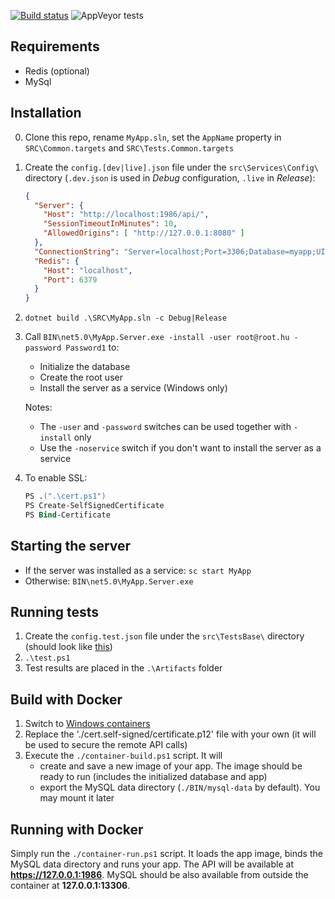 ﻿[![Build status](https://ci.appveyor.com/api/projects/status/nbuhmb49fu7mtvfd/branch/master?svg=true)](https://ci.appveyor.com/project/Sholtee/rpc-boilerplate/branch/master) ![AppVeyor tests](https://img.shields.io/appveyor/tests/sholtee/rpc-boilerplate)

## Requirements
- Redis (optional) 
- MySql
## Installation
0. Clone this repo, rename `MyApp.sln`, set the `AppName` property in `SRC\Common.targets` and `SRC\Tests.Common.targets`
1. Create the `config.[dev|live].json` file under the `src\Services\Config\` directory (`.dev.json` is used in *Debug* configuration, `.live` in *Release*):
	```json
	{
      "Server": {
        "Host": "http://localhost:1986/api/",
        "SessionTimeoutInMinutes": 10,
        "AllowedOrigins": [ "http://127.0.0.1:8080" ]
      },
	  "ConnectionString": "Server=localhost;Port=3306;Database=myapp;UId=root;PWd=cica",
	  "Redis": {
        "Host": "localhost",
        "Port": 6379
	  }
	}
	```
2. `dotnet build .\SRC\MyApp.sln -c Debug|Release`
3. Call `BIN\net5.0\MyApp.Server.exe -install -user root@root.hu -password Password1` to:
	- Initialize the database
	- Create the root user
	- Install the server as a service (Windows only)
	
	Notes: 
	- The `-user` and `-password` switches can be used together with `-install` only
	- Use the `-noservice` switch if you don't want to install the server as a service
4. To enable SSL:
   ```ps
   PS .(".\cert.ps1")
   PS Create-SelfSignedCertificate
   PS Bind-Certificate
   ```
## Starting the server
- If the server was installed as a service: `sc start MyApp`
- Otherwise: `BIN\net5.0\MyApp.Server.exe`
## Running tests
1. Create the `config.test.json` file under the `src\TestsBase\` directory (should look like [this](#installation))
2. `.\test.ps1`
3. Test results are placed in the `.\Artifacts` folder
## Build with Docker
1. Switch to [Windows containers](https://docs.docker.com/docker-for-windows/ )
2. Replace the './cert.self-signed/certificate.p12' file with your own (it will be used to secure the remote API calls)
3. Execute the `./container-build.ps1` script. It will
   - create and save a new image of your app. The image should be ready to run (includes the initialized database and app) 
   - export the MySQL data directory (`./BIN/mysql-data` by default). You may mount it later
## Running with Docker
Simply run the `./container-run.ps1` script. It loads the app image, binds the MySQL data directory and runs your app. The API will be available at **https://127.0.0.1:1986**. MySQL should be also available from outside the container at **127.0.0.1:13306**.